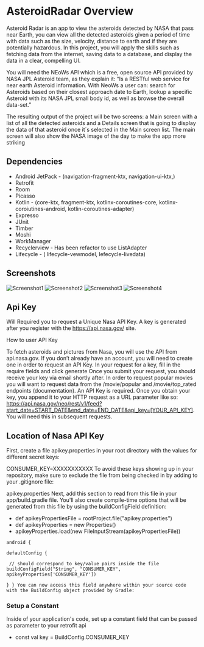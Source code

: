 # AsteroidRadar  Overview

Asteroid Radar is an app to view the asteroids detected by NASA that pass near Earth, you can view all the detected asteroids given a period of time with data such as the size, velocity, distance to earth and if they are potentially hazardous. In this project, you will apply the skills such as fetching data from the internet, saving data to a database, and display the data in a clear, compelling UI.

You will need the NEoWs API which is a free, open source API provided by NASA JPL Asteroid team, as they explain it: “Is a RESTful web service for near earth Asteroid information. With NeoWs a user can: search for Asteroids based on their closest approach date to Earth, lookup a specific Asteroid with its NASA JPL small body id, as well as browse the overall data-set.”

The resulting output of the project will be two screens: a Main screen with a list of all the detected asteroids and a Details screen that is going to display the data of that asteroid once it´s selected in the Main screen list. The main screen will also show the NASA image of the day to make the app more striking

## Dependencies
- Android JetPack - (navigation-fragment-ktx, navigation-ui-ktx,)
- Retrofit
- Room
- Picasso
- Kotlin - (core-ktx, fragment-ktx, kotlinx-coroutines-core, kotlinx-coroiutines-android, kotlin-coroutines-adapter)
- Expresso
- JUnit
- Timber
- Moshi
- WorkManager
- Recyclerview - Has been refactor to use ListAdapter
- Lifecycle - ( lifecycle-vewmodel, lefecycle-livedata)
 


## Screenshots
![Screenshot1](screenshots/screen_1.png)
![Screenshot2](screenshots/screen_2.png)
![Screenshot3](screenshots/screen_3.png)
![Screenshot4](screenshots/screen_4.png)

## Api Key

Will Required you to request a Unique Nasa API Key. A key is generated after you register with the https://api.nasa.gov/ site.

How to user API Key

To fetch asteroids and pictures from Nasa, you will use the API from api.nasa.gov. If you don’t already have an account, you will need to create one in order to request an API Key. In your request for a key, fill in the require fields and click generate  Once you submit your request, you should receive your key via email shortly after. In order to request popular movies you will want to request data from the /movie/popular and /movie/top_rated endpoints (documentation). An API Key is required. Once you obtain your key, you append it to your HTTP request as a URL parameter like so: https://api.nasa.gov/neo/rest/v1/feed?start_date=START_DATE&end_date=END_DATE&api_key=[YOUR_API_KEY]. You will need this in subsequent requests.

## Location of Nasa API Key

First, create a file apikey.properties in your root directory with the values for different secret keys:

CONSUMER_KEY=XXXXXXXXXXX  To avoid these keys showing up in your repository, make sure to exclude the file from being checked in by adding to your .gitignore file:

apikey.properties Next, add this section to read from this file in your app/build.gradle file. You'll also create compile-time options that will be generated from this file by 
using the buildConfigField definition:

- def apikeyPropertiesFile = rootProject.file("apikey.properties") 
- def apikeyProperties = new Properties() 
- apikeyProperties.load(new FileInputStream(apikeyPropertiesFile))

```
android {

defaultConfig {

 // should correspond to key/value pairs inside the file   
buildConfigField("String", "CONSUMER_KEY", apikeyProperties['CONSUMER_KEY'])

} } You can now access this field anywhere within your source code with the BuildConfig object provided by Gradle:
```


### Setup a Constant

Inside of your application's code, set up a constant field that can be passed as parameter to your retrofit api
- const val key =  BuildConfig.CONSUMER_KEY

